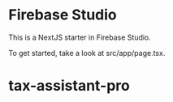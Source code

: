 # Firebase Studio

This is a NextJS starter in Firebase Studio.

To get started, take a look at src/app/page.tsx.
# tax-assistant-pro
